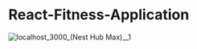 # React-Fitness-Application
![localhost_3000_(Nest Hub Max)__1](https://github.com/me782003/React-Fitness-Application/assets/92800995/c3cdc830-f9ed-40e9-bfff-a6afbbf001f6)
